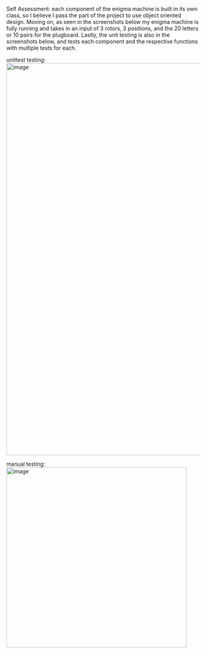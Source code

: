 Self Assessment: each component of the enigma machine is built in its own class, so I believe I pass the part of the project to use object oriented design. Moving on, as seen in the screenshots below my enigma machine is fully running and takes in an input of 3 rotors, 3 positions, and the 20 letters or 10 pairs for the plugboard. Lastly, the unit testing is also in the screenshots below, and tests each component and the respective functions with multiple tests for each.

unittest testing: <img width="1023" alt="image" src="https://github.com/user-attachments/assets/82234c7b-fd62-4e1a-bd8f-b21616ec2b1e" />


manual testing: <img width="470" alt="image" src="https://github.com/user-attachments/assets/93ba2627-bb73-4e98-959a-b728ccf974e5" />

